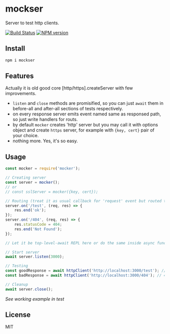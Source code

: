 # mockser

Server to test http clients. 

[![Build Status][travis-image]][travis-url]
[![NPM version][npm-image]][npm-url]

## Install

```bash
npm i mockser
```

## Features

Actually it is old good core [http/https].createServer with few improvements.

* `listen` and `close` methods are promisified, so you can just `await` them in before-all and after-all sections of tests respectively.
* on every response server emits event named same as responsed path, so just write handlers for routs.
* by default `mocker` creates 'http' server but you may call it with options object and create `https` server, for example with `{key, cert}` pair of your choice.
* nothing more. Yes, it's so easy.

## Usage

```js
const mocker = require('mocker');

// Creating server
const server = mocker();
// or
// const sslServer = mocker({key, cert});

// Routing (treat it as usual callback for 'request' event but routed to specific path)
server.on('/test', (req, res) => {
    res.end('ok');
});
server.on('/404', (req, res) => {
    res.statusCode = 404;
    res.end('Not Found');
});

// Let it be top-level-await REPL here or do the same inside async function

// Start server
await server.listen(3000);

// Testing
const goodResponse = await httpClient('http://localhost:3000/test'); // 200 - ok
const badResponse = await httpClient('http://localhost:3000/404'); // 404 - Not Found

// Cleanup
await server.close();

```

_See working example in test_

## License

MIT

[npm-url]: https://npmjs.org/package/mockser
[npm-image]: https://badge.fury.io/js/mockser.svg
[travis-url]: https://travis-ci.org/astur/mockser
[travis-image]: https://travis-ci.org/astur/mockser.svg?branch=master